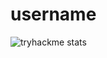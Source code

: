 # username

![tryhackme stats](https://raw.githubusercontent.com/AliAbdelhafez/aliabdelhafez/master/assets/thm_propic.png)
